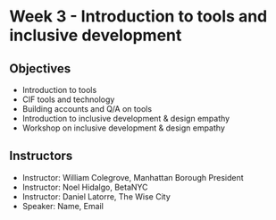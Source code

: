 # Week 3 - Introduction to tools and inclusive development


## Objectives 

* Introduction to tools
* CIF tools and technology
* Building accounts and Q/A on tools
* Introduction to inclusive development & design empathy
* Workshop on inclusive development & design empathy


## Instructors  

* Instructor: William Colegrove, Manhattan Borough President
* Instructor: Noel Hidalgo, BetaNYC
* Instructor: Daniel Latorre, The Wise City
* Speaker: Name, Email

